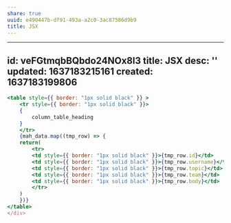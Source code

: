 ```yaml
---
share: true
uuid: e490447b-df91-493a-a2c0-3ac87586d9b9
title: JSX
---
```

---
id: veFGtmqbBQbdo24NOx8l3
title: JSX
desc: ''
updated: 1637183215161
created: 1637183199806
---

``` jsx
<table style={{ border: "1px solid black" }} >
    <tr style={{ border: "1px solid black" }}>
    {
        column_table_heading
    }
    </tr>
    {mah_data.map((tmp_row) => {
    return(
        <tr> 
        <td style={{ border: "1px solid black" }}>{tmp_row.id}</td>
        <td style={{ border: "1px solid black" }}>{tmp_row.username}</td>
        <td style={{ border: "1px solid black" }}>{tmp_row.topic}</td>
        <td style={{ border: "1px solid black" }}>{tmp_row.team}</td>
        <td style={{ border: "1px solid black" }}>{tmp_row.body}</td>
        </tr>
    )
    })}
</table>
</div>
```
